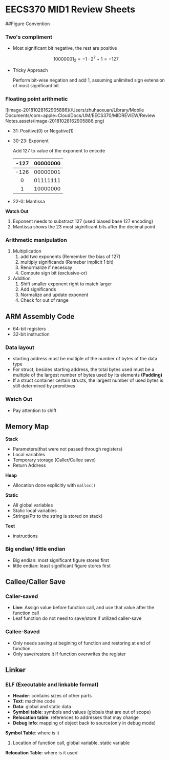 # EECS370 MID1 Review Sheets

##Figure Convention

### Two's compliment

* Most significant bit negative, the rest are positive

$$
10000001_{2}=-1\cdot 2^{7}+1=-127
$$

* Tricky Approach

  Perform bit-wise negation and add 1, assuming unlimited sign extension of most significant bit

### Floating point arithmetic

![image-20181028162905886](/Users/zhuhaoxuan/Library/Mobile Documents/com~apple~CloudDocs/UM/EECS370/MIDREVIEW/Review Notes.assets/image-20181028162905886.png)

* 31: Positive(0) or Negative(1)

* 30-23: Exponent

  Add 127 to value of the exponent to encode

  | -127 | 00000000 |
  | :--: | :------: |
  | -126 | 00000001 |
  |  0   | 01111111 |
  |  1   | 10000000 |

* 22-0: Mantissa

**Watch Out**

1. Exponent needs to substract 127 (used biased base 127 encoding)
2. Mantissa shows the 23 most siginificant bits after the decimal point

### Arithmetic manipulation

1. Multiplication
   1. add two exponents (Remember the bias of 127)
   2. multiply significands (Remeber implicit 1 bit)
   3. Renormalize if necessay
   4. Compute sign bit (exclusive-or)
2. Addition
   1. Shift smaller exponent right to match larger
   2. Add significands
   3. Normalize and update exponent
   4. Check for out of range



## ARM Assembly Code

* 64-bit registers
* 32-bit instruction

### Data layout

* starting address must be multiple of the number of bytes of the data type
* For struct, besides starting address, the total bytes used must be a multiple of the largest number of bytes used by its elements **(Padding)**
* If a struct container certain structs, the largest number of used bytes is still determined by premitives

### Watch Out

* Pay attention to shift 

## Memory Map

**Stack**

* Parameters(that were not passed through registers)
* Local variables
* Temporary storage (Caller/Callee save)
* Return Address

**Heap**

* Allocation done explicitly with `malloc()`

**Static**

* All global variables
* Static local variables
* Strings(Ptr to the string is stored on stack)

**Text**

* instructions

### Big endian/ little endian

* Big endian: most significant figure stores first
* little endian: least significant figure stores first



## Callee/Caller Save

### Caller-saved

* **Live**: Assign value before function call, and use that value after the function call
* Leaf function do not need to save/store if utilized caller-save

### Callee-Saved

* Only needs saving at begining of function and restoring at end of function
* Only save/restore it if function overwrites the register



## Linker

### ELF (Executable and linkable format)

* **Header**: contains sizes of other parts
* **Text**: machine code
* **Data**: global and static data
* **Symbol table**: symbols and values (globals that are out of scope)
* **Relocation table**: references to addresses that may change
* **Debug info**: mapping of object back to source(only in debug mode)

**Symbol Table**: where is it

1. Location of function call, global variable, static variable

**Relocation Table**: where is it used



